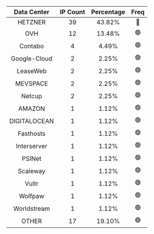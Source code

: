 | Data Center | IP Count | Percentage | Freq |
|:------------:|:--------:|:-----------:|:-----:|
| HETZNER | 39 | 43.82% | 🔴 |
| OVH | 12 | 13.48% | 🟢 |
| Contabo | 4 | 4.49% | 🟢 |
| Google-Cloud | 2 | 2.25% | 🟢 |
| LeaseWeb | 2 | 2.25% | 🟢 |
| MEVSPACE | 2 | 2.25% | 🟢 |
| Netcup | 2 | 2.25% | 🟢 |
| AMAZON | 1 | 1.12% | 🟢 |
| DIGITALOCEAN | 1 | 1.12% | 🟢 |
| Fasthosts | 1 | 1.12% | 🟢 |
| Interserver | 1 | 1.12% | 🟢 |
| PSINet | 1 | 1.12% | 🟢 |
| Scaleway | 1 | 1.12% | 🟢 |
| Vultr | 1 | 1.12% | 🟢 |
| Wolfpaw | 1 | 1.12% | 🟢 |
| Worldstream | 1 | 1.12% | 🟢 |
| OTHER | 17 | 19.10% | 🟢 |